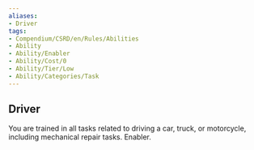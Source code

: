 ```yaml
---
aliases:
- Driver
tags:
- Compendium/CSRD/en/Rules/Abilities
- Ability
- Ability/Enabler
- Ability/Cost/0
- Ability/Tier/Low
- Ability/Categories/Task
---
```


  
## Driver  
You are trained in all tasks related to driving a car, truck, or motorcycle, including mechanical repair tasks. Enabler.
